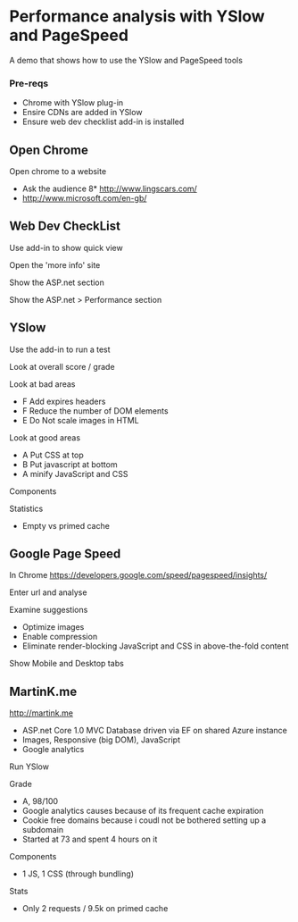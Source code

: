 # Performance analysis with YSlow and PageSpeed
A demo that shows how to use the YSlow and PageSpeed tools

### Pre-reqs
* Chrome with YSlow plug-in
* Ensire CDNs are added in YSlow
* Ensure web dev checklist add-in is installed

## Open Chrome
Open chrome to a website
* Ask the audience
8* http://www.lingscars.com/
* http://www.microsoft.com/en-gb/
	
## Web Dev CheckList
Use add-in to show quick view

Open the 'more info' site

Show the ASP.net section

Show the ASP.net > Performance section
## YSlow
Use the add-in to run a test

Look at overall score / grade

Look at bad areas
* F Add expires headers
* F Reduce the number of DOM elements
* E Do Not scale images in HTML

Look at good areas
* A Put CSS at top
* B Put javascript at bottom
* A minify JavaScript and CSS

Components

Statistics
* Empty vs primed cache

## Google Page Speed
In Chrome https://developers.google.com/speed/pagespeed/insights/

Enter url and analyse

Examine suggestions
* Optimize images
* Enable compression
* Eliminate render-blocking JavaScript and CSS in above-the-fold content

Show Mobile and Desktop tabs

## MartinK.me
http://martink.me
* ASP.net Core 1.0 MVC Database driven via EF on shared Azure instance
* Images, Responsive (big DOM), JavaScript
* Google analytics

Run YSlow

Grade
* A, 98/100
* Google analytics causes because of its frequent cache expiration
* Cookie free domains because i coudl not be bothered setting up a subdomain
* Started at 73 and spent 4 hours on it

Components
* 1 JS, 1 CSS (through bundling)

Stats
* Only 2 requests / 9.5k on primed cache
